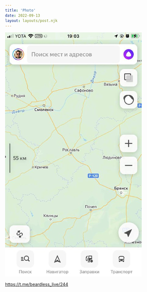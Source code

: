 ```yaml
---
title: 'Photo'
date: 2022-09-13
layout: layouts/post.njk
---
```


![](/img/AgACAgIAAx0CVDWW-AAD9GMgqkDXBR6QrT8atmJewu5Qw1fKAAInxDEb2MEJSTNNtVvnVtj3AQADAgADcwADKQQ.jpg
)


https://t.me/beardless_live/244
